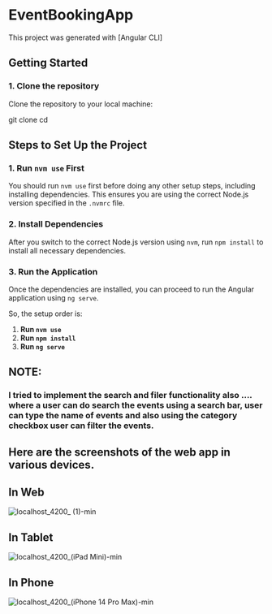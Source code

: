 # EventBookingApp

This project was generated with [Angular CLI]

## Getting Started

### 1. Clone the repository

Clone the repository to your local machine:


git clone <repository-url>
cd <project-folder>

## Steps to Set Up the Project

### 1. **Run `nvm use` First**
   You should run `nvm use` first before doing any other setup steps, including installing dependencies. This ensures you are using the correct Node.js version specified in the `.nvmrc` file.

### 2. **Install Dependencies**
   After you switch to the correct Node.js version using `nvm`, run `npm install` to install all necessary dependencies.

### 3. **Run the Application**
   Once the dependencies are installed, you can proceed to run the Angular application using `ng serve`.

So, the setup order is:

1. **Run `nvm use`**
2. **Run `npm install`**
3. **Run `ng serve`**

## NOTE:
### I tried to implement the search and filer functionality also .... where a user can do search the events using a search bar, user can type the name of events and also using the category checkbox user can filter the events.

## Here are the screenshots of the web app in various devices.

## In Web
![localhost_4200_ (1)-min](https://github.com/user-attachments/assets/3e32738d-3dac-41b4-a904-1d70bfd41ccb)
## In Tablet
![localhost_4200_(iPad Mini)-min](https://github.com/user-attachments/assets/65918ee6-1273-4fee-bb4b-0c35c3b7b008)
## In Phone
![localhost_4200_(iPhone 14 Pro Max)-min](https://github.com/user-attachments/assets/469bf253-5b1a-45cf-85c1-c69456e5bade)
